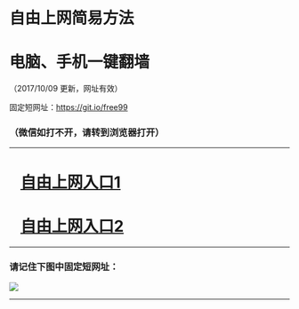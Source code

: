 ﻿# 自由上网简易方法

# 电脑、手机一键翻墙

（2017/10/09 更新，网址有效）

固定短网址：https://git.io/free99

### （微信如打不开，请转到浏览器打开）


***





# &nbsp;&nbsp; <a href="http://ft2431713929.fwq-tz-1001.info/fwqtz01.html?t=100900113341 " target="_blank">自由上网入口1</a>
# &nbsp;&nbsp; <a href="http://ft1955570.fwq-tz-1002.info/fwqtz02.html?t=100900116638 " target="_blank">自由上网入口2</a>
***

### 请记住下图中固定短网址：

<img src="https://s3-us-west-2.amazonaws.com/fwq-1001/yjfq-20170905okok.png" /> 


***

